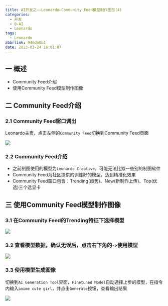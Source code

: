```yaml
---
title: AI开发之——Leonardo—Community Feed模型制作图形(4)
categories:
  - 开发
  - Q-AI
  - Leonardo
tags:
  - Leonardo
abbrlink: 946da0b1
date: 2023-03-24 16:01:07
---
```

## 一 概述

* Community Feed介绍
* 使用Community Feed模型制作图像

<!--more-->

## 二 Community Feed介绍

### 2.1 Community Feed窗口调出

Leonardo主页，点击左侧的`Community Feed`切换到Community Feed页面

![][1]

### 2.2 Community Feed介绍

* 之前制图使用的模型为`Leonardo Creative`，可能无法比拟一些别的制图软件
* Community Feed为社区提供的训练好的模型，达到精准化效果
* Community Feed窗口包含：Trending(趋势)、New(新制作上传)、Top(优选)三个选显卡

## 三 使用Community Feed模型制作图像

### 3.1 在Community Feed的Trending特征下选择模型

![][2]
### 3.2 查看模型数据，确认无误后，点击右下角的`->`使用模型

![][3]

### 3.3 使用模型生成图像

切换到`AI Generation Tool`界面，`Finetuned Model`自动选择上步的模型，在指令内输入`anime cute girl`，并点击`Generate`按钮，查看输出结果

![][4]


[1]:https://cdn.jsdelivr.net/gh/PGzxc/CDN/blog-ai/ai-leonardo-community-feed-open.png
[2]:https://cdn.jsdelivr.net/gh/PGzxc/CDN/blog-ai/ai-leonardo-community-feed-trending-choice.png
[3]:https://cdn.jsdelivr.net/gh/PGzxc/CDN/blog-ai/ai-leonardo-community-feed-trending-use-model.png
[4]:https://cdn.jsdelivr.net/gh/PGzxc/CDN/blog-ai/ai-leonardo-community-feed-trending-use-generate.png
